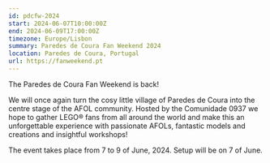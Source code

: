 ```yaml
---
id: pdcfw-2024
start: 2024-06-07T10:00:00Z
end: 2024-06-09T17:00:00Z
timezone: Europe/Lisbon
summary: Paredes de Coura Fan Weekend 2024
location: Paredes de Coura, Portugal
url: https://fanweekend.pt
---
```


The Paredes de Coura Fan Weekend is back!

We will once again turn the cosy little village of Paredes de Coura into the centre stage of the AFOL community. Hosted by the Comunidade 0937 we hope to gather LEGO® fans from all around the world and make this an unforgettable experience with passionate AFOLs, fantastic models and creations and insightful workshops!

The event takes place from 7 to 9 of June, 2024. Setup will be on 7 of June.
